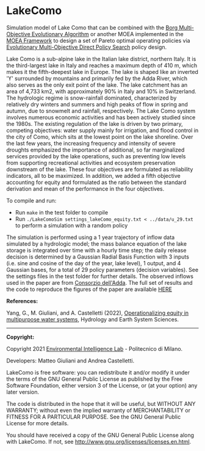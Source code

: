 # LakeComo
Simulation model of Lake Como that can be combined with the [Borg Multi-Objective Evolutionary Algorithm](http://borgmoea.org/) or another MOEA implemented in the [MOEA Framework](http://moeaframework.org/) to design a set of Pareto optimal operating policies via [Evolutionary Multi-Objective Direct Policy Search](https://ascelibrary.org/doi/abs/10.1061/(ASCE)WR.1943-5452.0000570) policy design. 

Lake Como is a sub-alpine lake in the Italian lake district, northern Italy. It is the third-largest lake in Italy and reaches a maximum depth of 410 m, which makes it the fifth-deepest lake in Europe. The lake is shaped like an inverted 'Y' surrounded by mountains and primarily fed by the Adda River, which also serves as the only exit point of the lake. The lake catchment has an area of 4,733 km2, with approximately 90% in Italy and 10% in Switzerland. The hydrologic regime is snow-rainfall dominated, characterized by relatively dry winters and summers and high peaks of flow in spring and autumn, due to snowmelt and rainfall, respectively.
The Lake Como system involves numerous economic activities and has been actively studied since the 1980s. The existing regulation of the lake is driven by two primary, competing objectives: water supply mainly for irrigation, and flood control in the city of Como, which sits at the lowest point on the lake shoreline. Over the last few years, the increasing frequency and intensity of severe droughts emphasized the importance of additional, so far marginalized services provided by the lake operations, such as preventing low levels from supporting recreational activities and ecosystem preservation downstream of the lake. These four objectives are formulated as reliability indicators, all to be maximized. In addition, we added a fifth objective accounting for equity and formulated as the ratio between the standard derivation and mean of the performance in the four objectives.

To compile and run:
* Run `make` in the test folder to compile
* Run `./LakeComoSim settings_lakeComo_equity.txt < ../data/u_29.txt` to perform a simulation with a random policy 

The simulation is performed using a 1 year trajectory of inflow data simulated by a hydrologic model; the mass balance equation of the lake storage is integrated over time with a hourly time step; the daily release decision is determined by a Gaussian Radial Basis Function with 3 inputs (i.e. sine and cosine of the day of the year, lake level), 1 output, and 4 Gaussian bases, for a total of 29 policy parameters (decision variables). See the settings files in the test folder for further details.
The observed inflows used in the paper are from [Consorzio dell'Adda](http://www.addaconsorzio.it/). 
The full set of results and the code to reproduce the figures of the paper are available [HERE](https://polimi365-my.sharepoint.com/:f:/g/personal/10821937_polimi_it/ErEcif74xMVAtKXh9i1PScQBJBlMRnP98h695sQj1wPwtg?e=XGQ10P) 


**References:**

Yang, G., M. Giuliani, and A. Castelletti (2022), [Operationalizing equity in multipurpose water systems](https://hess.copernicus.org/preprints/hess-2022-99/), Hydrology and Earth System Sciences.

----
**Copyright:**
  
Copyright 2021 [Environmental Intelligence Lab](https://www.ei.deib.polimi.it/) - Politecnico di Milano.
  
Developers: Matteo Giuliani and Andrea Castelletti.
  
LakeComo is free software: you can redistribute it and/or modify it under the terms of the GNU General Public License as published by the Free Software Foundation, either version 3 of the License, or (at your option) any later version.
  
The code is distributed in the hope that it will be useful, but WITHOUT ANY WARRANTY; without even the implied warranty of MERCHANTABILITY or FITNESS FOR A PARTICULAR PURPOSE.  See the GNU General Public License for more details.
  
You should have received a copy of the GNU General Public License along with LakeComo.  If not, see <http://www.gnu.org/licenses/licenses.en.html>.
